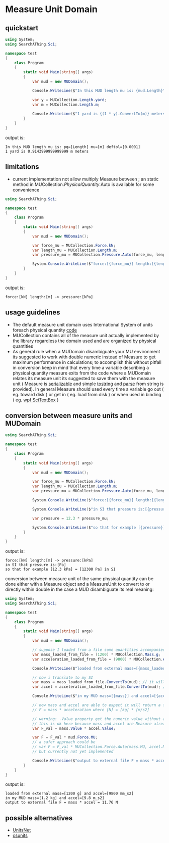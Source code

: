 # Measure Unit Domain

## quickstart

```csharp
using System;
using SearchAThing.Sci;

namespace test
{
    class Program
    {
        static void Main(string[] args)
        {
            var mud = new MUDomain();

            Console.WriteLine($"In this MUD length mu is: {mud.Length}");

            var y = MUCollection.Length.yard;
            var m = MUCollection.Length.m;
            
            Console.WriteLine($"1 yard is {(1 * y).ConvertTo(m)} meters");               
        }
    }
}
```

output is:

```
In this MUD length mu is: pq=[Length] mu=[m] deftol=[0.0001]
1 yard is 0.9143999999999999 m meters
```

## limitations

- current implementation not allow multiply Measure between ; an static method in MUCollection.*PhysicalQuantity*.Auto is available for some convenience

```csharp
using SearchAThing.Sci;

namespace test
{
    class Program
    {
        static void Main(string[] args)
        {
            var mud = new MUDomain();

            var force_mu = MUCollection.Force.kN;
            var length_mu = MUCollection.Length.m;
            var pressure_mu = MUCollection.Pressure.Auto(force_mu, length_mu);

            System.Console.WriteLine($"force:[{force_mu}] length:[{length_mu}] -> pressure:[{pressure_mu}]");
        }
    }
}
```

output is:

```
force:[kN] length:[m] -> pressure:[kPa]
```

## usage guidelines

- The default measure unit domain uses International System of units foreach physical quantity [code](https://github.com/devel0/netcore-sci/blob/ec63f8fd4e4d06becd831e109fec17e4870f391d/netcore-sci/MUDomain.cs#L329)
- MUCollection contains all of the measure unit actually implemented by the library regardless the domain used and are organized by physical quantities
- As general rule when a MUDomain disambiguate your MU environment its suggested to work with double numeric instead of Measure to get maximum performance in calculations; to accomplish this without pitfall in conversion keep in mind that every time a variable describing a physical quantity measure exits from the code where a MUDomain relates its measure unit its suggested to save them with the measure unit ( Measure is [serializable](https://github.com/devel0/netcore-sci/blob/69f9f5c76fbdca353f9e874cfebdc1dc969130e3/netcore-sci/Measure.cs#L15) and simple [tostring](https://github.com/devel0/netcore-sci/blob/69f9f5c76fbdca353f9e874cfebdc1dc969130e3/netcore-sci/Measure.cs#L127-L172) and [parse](https://github.com/devel0/netcore-sci/blob/69f9f5c76fbdca353f9e874cfebdc1dc969130e3/netcore-sci/Measure.cs#L76) from string is provided). In general Measure should used every time a variable go out ( eg. toward disk ) or get in ( eg. load from disk ) or when used in binding ( eg. [wpf SciTextBox](https://github.com/devel0/SearchAThing.Wpf/blob/c8a21b6b54296e8b2f2957619fff337744438a96/SearchAThing.Wpf/SciTextBox.cs) )

## conversion between measure units and MUDomain

```csharp
using SearchAThing.Sci;

namespace test
{
    class Program
    {
        static void Main(string[] args)
        {
            var mud = new MUDomain();

            var force_mu = MUCollection.Force.kN;
            var length_mu = MUCollection.Length.m;
            var pressure_mu = MUCollection.Pressure.Auto(force_mu, length_mu);

            System.Console.WriteLine($"force:[{force_mu}] length:[{length_mu}] -> pressure:[{pressure_mu}]");

            System.Console.WriteLine($"in SI that pressure is:[{pressure_mu.Related(mud)}]");

            var pressure = 12.3 * pressure_mu;

            System.Console.WriteLine($"so that for example [{pressure}] = [{pressure.ConvertTo(mud)}] in SI");
        }
    }
}
```

output is:

```
force:[kN] length:[m] -> pressure:[kPa]
in SI that pressure is:[Pa]
so that for example [12.3 kPa] = [12300 Pa] in SI
```

conversion between measure unit of the same physical quantity can be done either with a Measure object and a MeasureUnit to convert to or directly within double in the case a MUD disambiguate its real meaning:

```csharp
using System;
using SearchAThing.Sci;

namespace test
{
    class Program
    {
        static void Main(string[] args)
        {
            var mud = new MUDomain();

            // suppose I loaded from a file some quantities accompanied with their mu
            var mass_loaded_from_file = (1200) * MUCollection.Mass.g;
            var acceleration_loaded_from_file = (9800) * MUCollection.Acceleration.mm_s2;

            Console.WriteLine($"loaded from external mass=[{mass_loaded_from_file}] and accel=[{acceleration_loaded_from_file}]");

            // now i translate to my SI
            var mass = mass_loaded_from_file.ConvertTo(mud); // it will convert to kg
            var accel = acceleration_loaded_from_file.ConvertTo(mud); // it will convert to m/s2            

            Console.WriteLine($"in my MUD mass=[{mass}] and accel=[{accel}]");

            // now mass and accel are able to expect it will return a force in my SI when multiplied
            // F = mass * acceleration where [N] = [kg] * [m/s2]            

            // warning: .Value property get the numeric value without any conversion
            // this is ok here because mass and accel are Measure already converted to my MUD
            var F_val = mass.Value * accel.Value;            

            var F = F_val * mud.Force.MU;
            // a safer approach could be
            // var F = F_val * MUCollection.Force.Auto(mass.MU, accel.MU);
            // but currently not yet implemented

            Console.WriteLine($"output to external file F = mass * accel = {F}");
        }
    }
}
```

output is:

```
loaded from external mass=[1200 g] and accel=[9800 mm_s2]
in my MUD mass=[1.2 kg] and accel=[9.8 m_s2]
output to external file F = mass * accel = 11.76 N
```

## possible alternatives

- [UnitsNet](https://github.com/angularsen/UnitsNet)
- [csunits](https://github.com/cureos/csunits)
